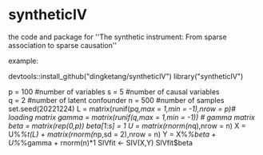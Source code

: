 # syntheticIV
the code and package for ''The synthetic instrument: From sparse association to sparse causation''


example:

devtools::install_github("dingketang/syntheticIV")
library("syntheticIV")

p = 100 #number of variables 
s = 5   #number of causal variables  
q = 2   #number of latent confounder
n = 500 #number of samples 
set.seed(20221224)
L = matrix(runif(p*q,max = 1,min = -1),nrow = p)# loading matrix
gamma = matrix(runif(q,max = 1,min = -1))       # gamma matrix
beta  = matrix(rep(0,p))
beta[1:s] = 1
U = matrix(rnorm(n*q),nrow = n)
X = U\%*\%t(L) + matrix(rnorm(n*p,sd = 2),nrow = n)
Y = X\%*\%beta + U\%*\%gamma + rnorm(n)*1
SIVfit <- SIV(X,Y)
SIVfit$beta
